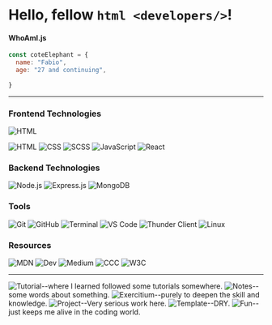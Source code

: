 # Hello, fellow ````html <developers/>````!

#### WhoAmI.js
````javascript
const coteElephant = {
  name: "Fabio",
  age: "27 and continuing",
  
}
````
---
### Frontend Technologies
![HTML](https://img.shields.io/badge/-HTML-orange?logo=html&logoColor=black&style=for-the-badge&logoWidth=50&ogoHeight=20)

![HTML](https://img.shields.io/badge/-HTML-orange?logo=html5&logoColor=orange&color=black)
![CSS](https://img.shields.io/badge/-CSS-blue?logo=css3&logoColor=white)
![SCSS](https://img.shields.io/badge/-SCSS-cc6699?logo=sass&logoColor=black&color=black)
![JavaScript](https://img.shields.io/badge/-JavaScript-yellow?logo=javascript&logoColor=black&color=black)
![React](https://img.shields.io/badge/-React-61DAFB?logo=react&logoColor=black&color=black)

### Backend Technologies
![Node.js](https://img.shields.io/badge/-Node.js-339933?logo=node.js&logoColor=black&color=black)
![Express.js](https://img.shields.io/badge/-Express.js-000000?logo=express&logoColor=white)
![MongoDB](https://img.shields.io/badge/-MongoDB-green?logo=mongodb&logoColor=black&color=black)

### Tools
![Git](https://img.shields.io/badge/-Git-gray?logo=git&logoColor=black&color=black)
![GitHub](https://img.shields.io/badge/-GitHub-181717?logo=github&logoColor=white&color=white)
![Terminal](https://img.shields.io/badge/-Terminal-black?logo=windows-terminal&logoColor=white)
![VS Code](https://img.shields.io/badge/-VS%20Code-007ACC?logo=visual-studio-code&logoColor=black&color=black)
![Thunder Client](https://img.shields.io/badge/-Thunder%20Client-FFCC00?logo=bolt&logoColor=black&color=black)
![Linux](https://img.shields.io/badge/-Linux-FCC624?logo=linux&logoColor=black&color=black)

### Resources
![MDN](https://img.shields.io/badge/-MDN-%23F7DF1E?logo=mozilla&logoColor=black)
![Dev](https://img.shields.io/badge/-Dev-%23000000?logo=dev.to&logoColor=white)
![Medium](https://img.shields.io/badge/-Medium-00AB6C?logo=medium&logoColor=white)
![CCC](https://img.shields.io/badge/-CCC-red?logo=dev.to&logoColor=white)
![W3C](https://img.shields.io/badge/-W3C-blue?logo=w3c&logoColor=white)

---

![Tutorial](https://img.shields.io/badge/-Tutorial-white?logo=book&logoColor=black)--where I learned followed some tutorials somewhere.
![Notes](https://img.shields.io/badge/-Notes-yellow?logo=note&logoColor=black)--some words about something.
![Exercitium](https://img.shields.io/badge/-Exercitium-green?logo=exercise&logoColor=black)--purely to deepen the skill and knowledge.
![Project](https://img.shields.io/badge/-Project-purple?logo=hammer&logoColor=black)--Very serious work here.
![Template](https://img.shields.io/badge/-Template-gray?logo=template&logoColor=black)--DRY.
![Fun](https://img.shields.io/badge/-Fun-orange?logo=smile&logoColor=black)--just keeps me alive in the coding world.
